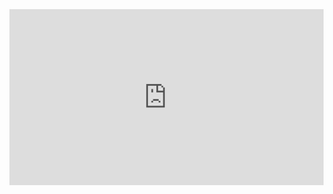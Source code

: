 <iframe width="560" height="315" src="https://www.youtube.com/embed/IXlGfQCFPjE?si=zaHQfXXM___2-4Pb" title="YouTube video player" frameborder="0" allow="accelerometer; autoplay; clipboard-write; encrypted-media; gyroscope; picture-in-picture; web-share" allowfullscreen></iframe>
